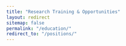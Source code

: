 ```yaml
---
title: "Research Training & Opportunities"
layout: redirect
sitemap: false
permalink: "/education/"
redirect_to: "/positions/"
---
```

